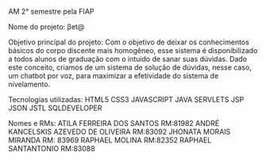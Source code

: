 AM 2° semestre pela FIAP

Nome do projeto:
βet@

Objetivo principal do projeto:
Com o objetivo de deixar os conhecimentos básicos do corpo discente mais homogêneo, esse 
sistema é disponibilizado a todos alunos de graduação com o intuido de sanar suas dúvidas. 
Dado este conceito, criamos de um sistema de solução de dúvidas, nesse caso, um chatbot por voz, para 
maximizar a efetividade do sistema de nivelamento.

Tecnologias utilizadas:
HTML5
CSS3
JAVASCRIPT
JAVA
SERVLETS
JSP
JSON
JSTL
SQLDEVELOPER

Nomes e RMs:
ATILA FERREIRA DOS SANTOS RM:81982
ANDRÉ KANCELSKIS AZEVEDO DE OLIVEIRA RM:83092
JHONATA MORAIS MIRANDA RM: 83969
RAPHAEL MOLINA RM:82352
RAPHAEL SANTANTONIO RM:83088
